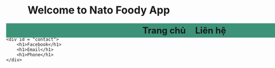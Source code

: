 <!DOCTYPE html>
<html lang="en">
<head>
    <meta charset="UTF-8">
    <title>Thongphn Contact</title>
</head>

<style>
    #navbar {
        position: fixed;
        width: 100%;
        background-color: rgb(61, 147, 120);
    }

    nav ul {
        margin: 0px;
        padding: 5px 0px 5px 30px;
    }

    nav li {
        font-weight: bold;
        font-size: x-large;
        display: inline;
        margin-right: 20px;
    }

    #contact {
        position: absolute;
        margin: 0px;
        padding: 50px 0px 5px 30px;
    }
</style>

<body>
    <header>
        <h1>Welcome to Nato Foody App</h1>
        <nav id = "navbar">
            <ul>
                <li>Trang chủ </li>
                <li>Liên hệ </li>
            </ul>
        </nav>
    </header>

    <div id = "contact">
        <h1>Facebook</h1>
        <h1>Email</h1>
        <h1>Phone</h1>
    </div>
</body>
</html>